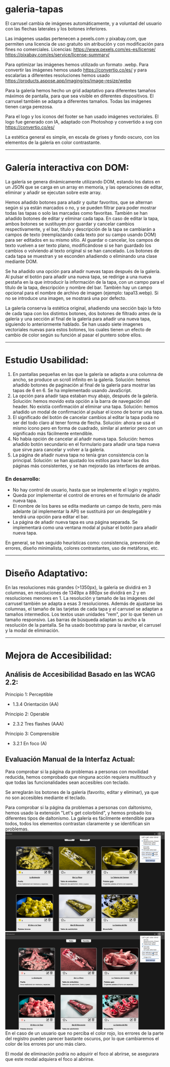 # galeria-tapas

El carrusel cambia de imágenes automáticamente, y a voluntad del usuario con las flechas laterales y los botones inferiores.

Las imágenes usadas pertenecen a pexels.com y pixabay.com, que permiten una licencia de uso gratuito sin atribución y con modificación para fines no comerciales.
Licencias:
https://www.pexels.com/es-es/license/
https://pixabay.com/es/service/license-summary/

Para optimizar las imágenes hemos utilizado un formato .webp. Para convertir las imágenes hemos usado https://convertio.co/es/ y para escalarlas a diferentes resoluciones hemos usado https://products.aspose.app/imaging/es/image-resize/webp

Para la galería hemos hecho un grid adaptativo para diferentes tamaños máximos de pantalla, para que sea visible en diferentes dispositivos. El carrusel también se adapta a diferentes tamaños. Todas las imágenes tienen carga perezosa.

Para el logo y los iconos del footer se han usado imágenes vectoriales. El logo fue generado con IA, adaptado con Photoshop y convertido a svg con https://convertio.co/es/

La estética general es simple, en escala de grises y fondo oscuro, con los elementos de la galería en color contrastante.

-----------------------------------------------------------------------------------

# Galería interactiva con DOM:

La galería se genera dinámicamente utilizando DOM, estando los datos en un JSON que se carga en un array en memoria, y las operaciones de editar, eliminar y añadir se ejecutan sobre este array.

Hemos añadido botones para añadir y quitar favoritos, que se alternan según si ya están marcados o no, y se pueden filtrar para poder mostrar todas las tapas o solo las marcadas como favoritas.
También se han añadido botones de editar y eliminar cada tapa. En caso de editar la tapa, ambos botones se sustituyen por guardar y cancelar cambios respectivamente, y el bar, título y descripción de la tapa se cambiarán a campos de texto (reemplazando cada texto por su campo usando DOM) para ser editados en su mismo sitio. Al guardar o cancelar, los campos de texto vuelven a ser texto plano, modificándose si se han guardado los cambios o volviendo al texto original si se han cancelado.
Los botones de cada tapa se muestran y se esconden añadiendo o eliminando una clase mediante DOM.

Se ha añadido una opción para añadir nuevas tapas después de la galería. Al pulsar el botón para añadir una nueva tapa, se redirige a una nueva pestaña en la que introducir la información de la tapa, con un campo para el título de la tapa, descripción y nombre del bar. También hay un campo opcional para el nombre de archivo de imagen (ejemplo: tapa13.webp). Si no se introduce una imagen, se mostrará una por defecto.

La galería conserva la estética original, añadiendo una sección bajo la foto de cada tapa con los distintos botones, dos botones de filtrado antes de la galería y una sección al final de la galería para añadir una nueva tapa, siguiendo lo anteriormente hablado. Se han usado siete imagenes vectoriales nuevas para estos botones, los cuales tienen un efecto de cambio de color según su función al pasar el puntero sobre ellos.

-----------------------------------------------------------------------------------

# Estudio Usabilidad:

1. En pantallas pequeñas en las que la galería se adapta a una columna de ancho, se produce un scroll infinito en la galería. Solución: hemos añadido botones de paginación al final de la galería para mostrar las tapas de 6 en 6. Se ha implementado usando JavaScript.
2. La opción para añadir tapa estaban muy abajo, después de la galería. Solución: hemos movido esta opción a la barra de navegación del header.
No existía confirmación al eliminar una tapa. Solución: hemos añadido un modal de confirmación al pulsar el icono de borrar una tapa.
3. El significado del botón de cancelar cambios al editar la tapa podía no ser del todo claro al tener forma de flecha. Solución: ahora se usa el mismo icono pero en forma de cuadrado, similar al anterior pero con un significado más fácilmente entendible.
4. No había opción de cancelar al añadir nueva tapa. Solución: hemos añadido botón secundario en el formulario para añadir una tapa nueva que sirve para cancelar y volver a la galería.
5. La página de añadir nueva tapa no tenía gran consistencia con la principal. Solución: se han ajustado los estilos para hacer las dos páginas más consistentes, y se han mejorado las interfaces de ambas.


### En desarrollo:

- No hay control de usuario, hasta que se implemente el login y registro.
- Queda por implementar el control de errores en el formulario de añadir nueva tapa.
- El nombre de los bares se edita mediante un campo de texto, pero más adelante (al implementar la API) se sustituirá por un desplegable y tendrá una opción para editar el bar.
- La página de añadir nueva tapa es una página separada. Se implementará como una ventana modal al pulsar el botón para añadir nueva tapa.

En general, se han seguido heurísticas como: consistencia, prevención de errores, diseño minimalista, colores contrastantes, uso de metáforas, etc.

-----------------------------------------------------------------------------------

# Diseño Adaptativo:

En las resoluciones más grandes (>1350px), la galería se dividirá en 3 columnas, en resoluciones de 1349px a 880px se dividirá en 2 y en resoluciones menores en 1. La resolución y tamaño de las imágenes del carrusel también se adapta a esas 3 resoluciones.
Además de ajustarse las columnas, el tamaño de las tarjetas de cada tapa y el carrusel se adaptan a tamaños intermedios.
Los textos usan unidades "rem", por lo que tienen un tamaño responsivo.
Las barras de búsqueda adaptan su ancho a la resolución de la pantalla.
Se ha usado bootstrap para la navbar, el carrusel y la modal de eliminación.

-----------------------------------------------------------------------------------

# Mejora de Accesibilidad:

## Análisis de Accesibilidad Basado en las WCAG 2.2:

Principio 1: Perceptible
- 1.3.4 Orientación (AA)

Principio 2: Operable
- 2.3.2 Tres flashes (AAA)

Principio 3: Comprensible
- 3.2.1 En foco (A)


## Evaluación Manual de la Interfaz Actual:



Para comprobar si la página da problemas a personas con movilidad reducida, hemos comprobado que ninguna acción requiera multitouch y que todas las funcionalidades sean accesibles con teclado.

Se arreglarán los botones de la galería (favorito, editar y eliminar), ya que no son accesibles mediante el teclado.

Para comprobar si la página da problemas a personas con daltonismo, hemos usado la extensión "Let's get colorblind", y hemos probado los diferentes tipos de daltonismo.
La galería es fácilmente entendible para todos, todos los elementos contrastan claramente y se identifican sin problemas.
![cap daltonismo1](img/readme/image-3.png)
![cap daltonismo2](img/readme/image-4.png)
En el caso de un usuario que no perciba el color rojo, los errores de la parte del registro pueden parecer bastante oscuros, por lo que cambiaremos el color de los errores por uno más claro.

El modal de eliminación podria no adquirir el foco al abrirse, se asegurara que este modal adquiera el foco al abrirse.